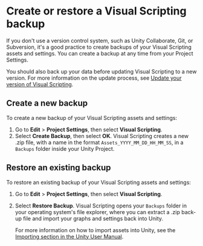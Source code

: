# Create or restore a Visual Scripting backup 

If you don't use a version control system, such as Unity Collaborate, Git, or Subversion, it's a good practice to create backups of your Visual Scripting assets and settings. You can create a backup at any time from your Project Settings. 

You should also back up your data before updating Visual Scripting to a new version. For more information on the update process, see [Update your version of Visual Scripting](vs-update.md).

## Create a new backup 

To create a new backup of your Visual Scripting assets and settings: 

1. Go to **Edit** &gt; **Project Settings**, then select **Visual Scripting**. 
2. Select **Create Backup**, then select **OK**. 
    Visual Scripting creates a new .zip file, with a name in the format `Assets_YYYY_MM_DD_HH_MM_SS`, in a `Backups` folder inside your Unity Project.

## Restore an existing backup 

To restore an existing backup of your Visual Scripting assets and settings: 

1. Go to **Edit** &gt; **Project Settings**, then select **Visual Scripting**. 
2. Select **Restore Backup**. 
    Visual Scripting opens your `Backups` folder in your operating system's file explorer, where you can extract a .zip back-up file and import your graphs and settings back into Unity. 
    
    For more information on how to import assets into Unity, see the [Importing section in the Unity User Manual](xref:ImportingAssets).
